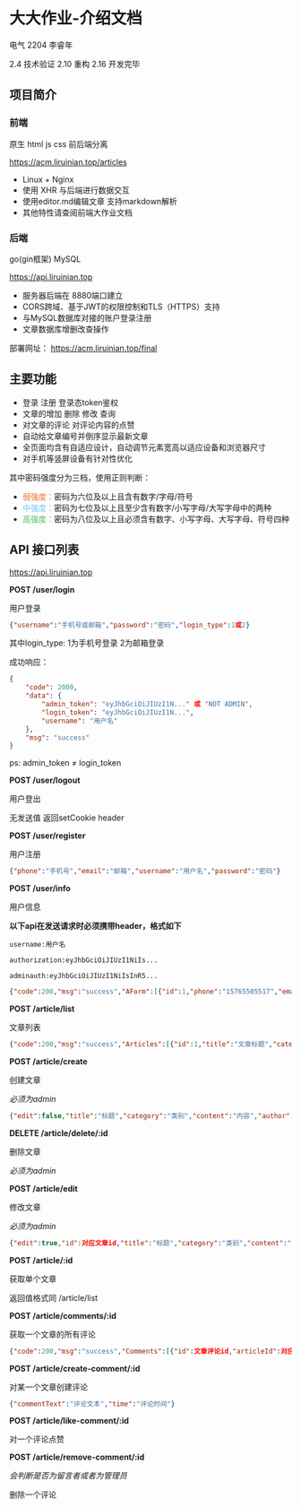 # 大大作业-介绍文档

电气 2204 李睿年

2.4 技术验证 2.10 重构 2.16 开发完毕

## 项目简介

### 前端

原生 html js css  前后端分离

https://acm.liruinian.top/articles

- Linux + Nginx
- 使用 XHR 与后端进行数据交互
- 使用editor.md编辑文章 支持markdown解析
- 其他特性请查阅前端大作业文档



### 后端

go(gin框架) MySQL

https://api.liruinian.top

- 服务器后端在 8880端口建立
- CORS跨域、基于JWT的权限控制和TLS（HTTPS）支持
- 与MySQL数据库对接的账户登录注册
- 文章数据库增删改查操作



部署网址： https://acm.liruinian.top/final

## 主要功能

- 登录 注册 登录态token鉴权
- 文章的增加 删除 修改 查询
- 对文章的评论 对评论内容的点赞
- 自动给文章编号并倒序显示最新文章
- 全页面均含有自适应设计，自动调节元素宽高以适应设备和浏览器尺寸
- 对手机等竖屏设备有针对性优化



其中密码强度分为三档，使用正则判断：

- <font color="#ec6e2d">弱强度：</font>密码为六位及以上且含有数字/字母/符号
- <font color=#70c6fc>中强度：</font>密码为七位及以上且至少含有数字/小写字母/大写字母中的两种
- <font color=#4abf5d>高强度：</font>密码为八位及以上且必须含有数字、小写字母、大写字母、符号四种

## API 接口列表

https://api.liruinian.top

**POST   /user/login**

用户登录

~~~json
{"username":"手机号或邮箱","password":"密码","login_type":1或2}
~~~

其中login_type: 1为手机号登录 2为邮箱登录

成功响应：

~~~json
{
    "code": 2000,
    "data": {
        "admin_token": "eyJhbGciOiJIUzI1N..." 或 "NOT ADMIN",
        "login_token": "eyJhbGciOiJIUzI1N...",
        "username": "用户名"
    },
    "msg": "success"
}
~~~

ps: admin_token ≠ login_token

**POST   /user/logout**

用户登出

无发送值 返回setCookie header

**POST   /user/register**

用户注册

~~~json
{"phone":"手机号","email":"邮箱","username":"用户名","password":"密码"}
~~~

**POST   /user/info**

用户信息

**以下api在发送请求时必须携带header，格式如下**

~~~code
username:用户名

authorization:eyJhbGciOiJIUzI1NiIs...

adminauth:eyJhbGciOiJIUzI1NiIsInR5...
~~~

~~~json
{"code":200,"msg":"success","AForm":[{"id":1,"phone":"15765505517","email":"2941330150@qq.com","username":"tim_lrn2016","usertype":"admin"}]}
~~~

**POST   /article/list**

文章列表

~~~json
{"code":200,"msg":"success","Articles":[{"id":1,"title":"文章标题","category":"文章类别","content":"文章内容","author":"作者","time":"发送时间","views":"浏览量","href":"链接"}，{ ... }]}
~~~

**POST   /article/create**

创建文章

*必须为admin*

~~~~json
{"edit":false,"title":"标题","category":"类别","content":"内容","author":"作者","time":"时间","views":"浏览量","href":"链接"}
~~~~

**DELETE /article/delete/:id** 

删除文章

*必须为admin*

**POST   /article/edit**

修改文章

*必须为admin*

~~~~json
{"edit":true,"id":对应文章id,"title":"标题","category":"类别","content":"内容","author":"作者","time":"时间","views":"浏览量","href":"链接"}
~~~~

**POST   /article/:id** 

获取单个文章

返回值格式同 /article/list

**POST   /article/comments/:id** 

获取一个文章的所有评论

~~~~json
{"code":200,"msg":"success","Comments":[{"id":文章评论id,"articleId":对应文章id,"user":"用户名","commentText":"评论文本","time":"评论时间","thumbUp":点赞数},{...}]}
~~~~

**POST   /article/create-comment/:id**

对某一个文章创建评论

~~~~json
{"commentText":"评论文本","time":"评论时间"}
~~~~

**POST   /article/like-comment/:id** 

对一个评论点赞

**POST   /article/remove-comment/:id** 

*会判断是否为留言者或者为管理员*

删除一个评论

